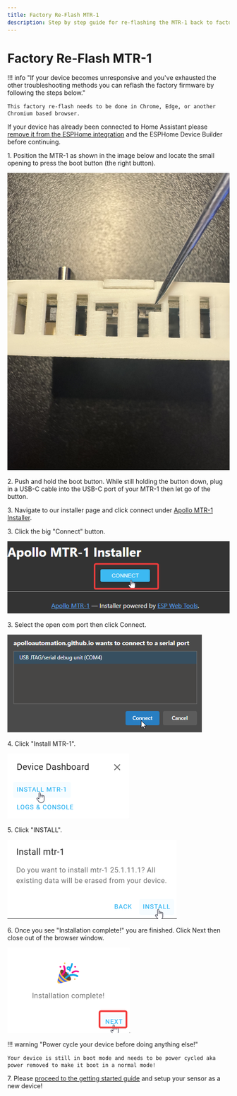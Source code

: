 ```yaml
---
title: Factory Re-Flash MTR-1
description: Step by step guide for re-flashing the MTR-1 back to factory firmware.
---
```

# Factory Re-Flash MTR-1

!!! info "If your device becomes unresponsive and you've exhausted the other troubleshooting methods you can reflash the factory firmware by following the steps below."

    This factory re-flash needs to be done in Chrome, Edge, or another Chromium based browser.

If your device has already been connected to Home Assistant please <a href="https://wiki.apolloautomation.com/products/general/troubleshooting/removing-device-from-home-assistant" target="_blank" rel="noreferrer nofollow noopener">remove it from the ESPHome integration</a> and the ESPHome Device Builder before continuing.

1\. Position the MTR-1 as shown in the image below and locate the small opening to press the boot button (the right button).

![](assets/mtr-1-boot-button.jpg)

2\. Push and hold the boot button. While still holding the button down, plug in a USB-C cable into the USB-C port of your MTR-1 then let go of the button.

3\. Navigate to our installer page and click connect under <a href="https://apolloautomation.github.io/MTR-1/" target="_blank" rel="noreferrer nofollow noopener">Apollo MTR-1 Installer</a>.

3\. Click the big "Connect" button.

![](assets/mtr-1-reflash-pic-1.png)

3\. Select the open com port then click Connect.

![](assets/mtr-1-reflash-pic-2.png)

4\. Click "Install MTR-1".

![](assets/mtr-1-reflash-pic-3.png)

5\. Click "INSTALL".

![](assets/mtr-1-reflash-pic-4.png)

6\. Once you see "Installation complete!" you are finished. Click Next then close out of the browser window.

![](../../air1/troubleshooting/assets/air-1-reflash-pic-5.png)

!!! warning "Power cycle your device before doing anything else!"

    Your device is still in boot mode and needs to be power cycled aka power removed to make it boot in a normal mode!

7\. Please <a href="https://wiki.apolloautomation.com/products/general/setup/getting-started-air1/" target="_blank" rel="noreferrer nofollow noopener">proceed to the getting started guide</a> and setup your sensor as a new device!